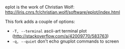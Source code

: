 eplot is the work of Christian Wolf: http://liris.cnrs.fr/christian.wolf/software/eplot/index.html

This fork adds a couple of options:

- `-T, --terminal` ascii-art terminal plot (http://stackoverflow.com/a/42009770/583763)
- `-q, --quiet` don't echo gnuplot commands to screen
